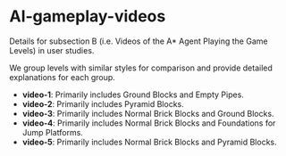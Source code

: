 # AI-gameplay-videos

Details for subsection B (i.e. Videos of the A* Agent Playing the Game Levels) in user studies.

We group levels with similar styles for comparison and provide detailed explanations for each group.  

- **video-1**: Primarily includes Ground Blocks and Empty Pipes.  
- **video-2**: Primarily includes Pyramid Blocks.  
- **video-3**: Primarily includes Normal Brick Blocks and Ground Blocks.  
- **video-4**: Primarily includes Normal Brick Blocks and Foundations for Jump Platforms.  
- **video-5**: Primarily includes Normal Brick Blocks and Pyramid Blocks.
